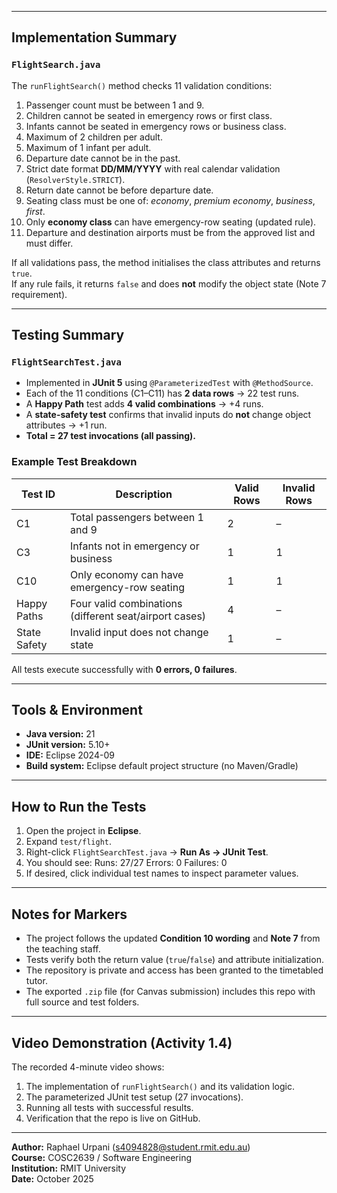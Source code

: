
---

## Implementation Summary

### `FlightSearch.java`
The `runFlightSearch()` method checks 11 validation conditions:
1. Passenger count must be between 1 and 9.  
2. Children cannot be seated in emergency rows or first class.  
3. Infants cannot be seated in emergency rows or business class.  
4. Maximum of 2 children per adult.  
5. Maximum of 1 infant per adult.  
6. Departure date cannot be in the past.  
7. Strict date format **DD/MM/YYYY** with real calendar validation (`ResolverStyle.STRICT`).  
8. Return date cannot be before departure date.  
9. Seating class must be one of: *economy*, *premium economy*, *business*, *first*.  
10. Only **economy class** can have emergency-row seating (updated rule).  
11. Departure and destination airports must be from the approved list and must differ.

If all validations pass, the method initialises the class attributes and returns `true`.  
If any rule fails, it returns `false` and does **not** modify the object state (Note 7 requirement).

---

## Testing Summary

### `FlightSearchTest.java`
- Implemented in **JUnit 5** using `@ParameterizedTest` with `@MethodSource`.  
- Each of the 11 conditions (C1–C11) has **2 data rows** → 22 test runs.  
- A **Happy Path** test adds **4 valid combinations** → +4 runs.  
- A **state-safety test** confirms that invalid inputs do **not** change object attributes → +1 run.  
- **Total = 27 test invocations (all passing).**

### Example Test Breakdown
| Test ID | Description | Valid Rows | Invalid Rows |
|----------|-------------|-------------|---------------|
| C1 | Total passengers between 1 and 9 | 2 | – |
| C3 | Infants not in emergency or business | 1 | 1 |
| C10 | Only economy can have emergency-row seating | 1 | 1 |
| Happy Paths | Four valid combinations (different seat/airport cases) | 4 | – |
| State Safety | Invalid input does not change state | 1 | – |

All tests execute successfully with **0 errors, 0 failures**.

---

## Tools & Environment

- **Java version:** 21  
- **JUnit version:** 5.10+  
- **IDE:** Eclipse 2024-09  
- **Build system:** Eclipse default project structure (no Maven/Gradle)  

---

## How to Run the Tests

1. Open the project in **Eclipse**.  
2. Expand `test/flight`.  
3. Right-click `FlightSearchTest.java` → **Run As → JUnit Test**.  
4. You should see: Runs: 27/27 Errors: 0 Failures: 0
5. If desired, click individual test names to inspect parameter values.

---

## Notes for Markers

- The project follows the updated **Condition 10 wording** and **Note 7** from the teaching staff.  
- Tests verify both the return value (`true`/`false`) and attribute initialization.  
- The repository is private and access has been granted to the timetabled tutor.  
- The exported `.zip` file (for Canvas submission) includes this repo with full source and test folders.

---

## Video Demonstration (Activity 1.4)

The recorded 4-minute video shows:
1. The implementation of `runFlightSearch()` and its validation logic.  
2. The parameterized JUnit test setup (27 invocations).  
3. Running all tests with successful results.  
4. Verification that the repo is live on GitHub.

---

**Author:** Raphael Urpani (s4094828@student.rmit.edu.au)  
**Course:** COSC2639 / Software Engineering  
**Institution:** RMIT University  
**Date:** October 2025



